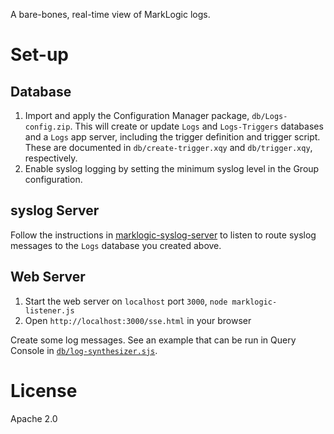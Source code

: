 A bare-bones, real-time view of MarkLogic logs.

# Set-up
## Database
1. Import and apply the Configuration Manager package, `db/Logs-config.zip`. This will create or update `Logs` and `Logs-Triggers` databases and a `Logs` app server, including the trigger definition and trigger script. These are documented in `db/create-trigger.xqy` and `db/trigger.xqy`, respectively.
2. Enable syslog logging by setting the minimum syslog level in the Group configuration.

## syslog Server
Follow the instructions in [marklogic-syslog-server](https://github.com/jmakeig/marklogic-syslog-server) to listen to route syslog messages to the `Logs` database you created above.

## Web Server
1. Start the web server on `localhost` port `3000`, `node marklogic-listener.js`
1. Open `http://localhost:3000/sse.html` in your browser

Create some log messages. See an example that can be run in Query Console in [`db/log-synthesizer.sjs`](db/log-synthesizer.sjs).

# License
Apache 2.0